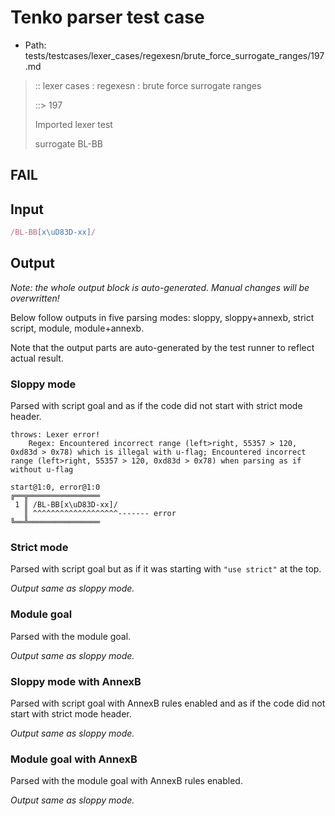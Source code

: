 # Tenko parser test case

- Path: tests/testcases/lexer_cases/regexesn/brute_force_surrogate_ranges/197.md

> :: lexer cases : regexesn : brute force surrogate ranges
>
> ::> 197
>
> Imported lexer test
>
> surrogate BL-BB

## FAIL

## Input

`````js
/BL-BB[x\uD83D-xx]/
`````

## Output

_Note: the whole output block is auto-generated. Manual changes will be overwritten!_

Below follow outputs in five parsing modes: sloppy, sloppy+annexb, strict script, module, module+annexb.

Note that the output parts are auto-generated by the test runner to reflect actual result.

### Sloppy mode

Parsed with script goal and as if the code did not start with strict mode header.

`````
throws: Lexer error!
    Regex: Encountered incorrect range (left>right, 55357 > 120, 0xd83d > 0x78) which is illegal with u-flag; Encountered incorrect range (left>right, 55357 > 120, 0xd83d > 0x78) when parsing as if without u-flag

start@1:0, error@1:0
╔══╦════════════════
 1 ║ /BL-BB[x\uD83D-xx]/
   ║ ^^^^^^^^^^^^^^^^^^^------- error
╚══╩════════════════

`````

### Strict mode

Parsed with script goal but as if it was starting with `"use strict"` at the top.

_Output same as sloppy mode._

### Module goal

Parsed with the module goal.

_Output same as sloppy mode._

### Sloppy mode with AnnexB

Parsed with script goal with AnnexB rules enabled and as if the code did not start with strict mode header.

_Output same as sloppy mode._

### Module goal with AnnexB

Parsed with the module goal with AnnexB rules enabled.

_Output same as sloppy mode._
